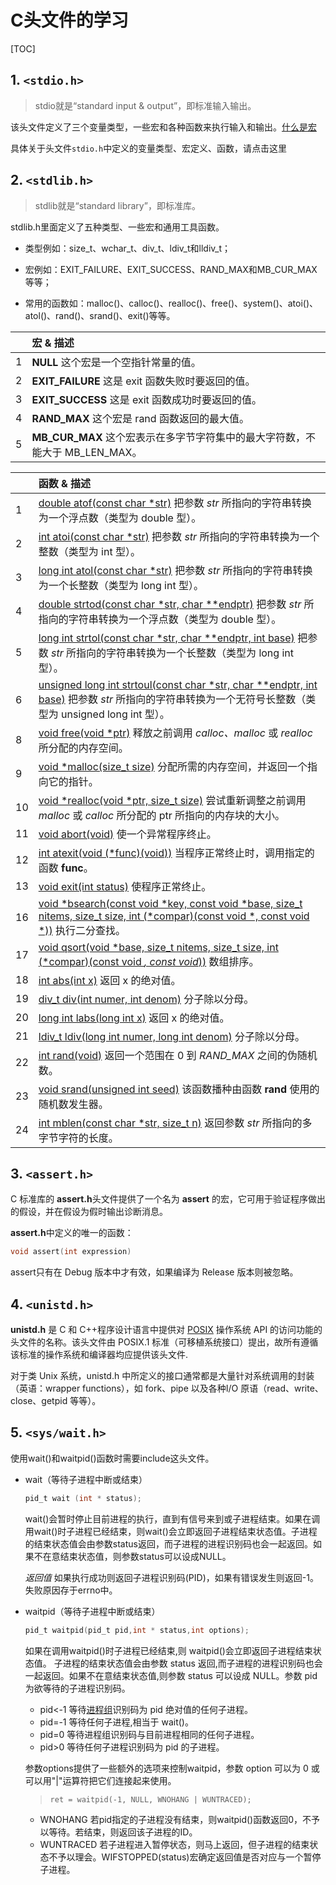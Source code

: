 # C头文件的学习

[TOC]

## 1. `<stdio.h>`

> stdio就是“standard input & output”，即标准输入输出。

该头文件定义了三个变量类型，一些宏和各种函数来执行输入和输出。<a href='./OS_宏.md'>什么是宏</a>

具体关于头文件`stdio.h`中定义的变量类型、宏定义、函数，请<a herf="https://www.runoob.com/cprogramming/c-standard-library-stdio-h.html">点击这里</a>

## 2. `<stdlib.h>`

> stdlib就是“standard library”，即标准库。

stdlib.h里面定义了五种类型、一些宏和通用工具函数。

- 类型例如：size_t、wchar_t、div_t、ldiv_t和lldiv_t；

- 宏例如：EXIT_FAILURE、EXIT_SUCCESS、RAND_MAX和MB_CUR_MAX等等；

- 常用的函数如：malloc()、calloc()、realloc()、free()、system()、atoi()、atol()、rand()、srand()、exit()等等。

|      | 宏 & 描述                                                    |
| :--- | :----------------------------------------------------------- |
| 1    | **NULL** 这个宏是一个空指针常量的值。                        |
| 2    | **EXIT_FAILURE** 这是 exit 函数失败时要返回的值。            |
| 3    | **EXIT_SUCCESS** 这是 exit 函数成功时要返回的值。            |
| 4    | **RAND_MAX** 这个宏是 rand 函数返回的最大值。                |
| 5    | **MB_CUR_MAX** 这个宏表示在多字节字符集中的最大字符数，不能大于 MB_LEN_MAX。 |

|      | 函数 & 描述                                                  |
| :--- | :----------------------------------------------------------- |
| 1    | [double atof(const char *str)](https://www.runoob.com/cprogramming/c-function-atof.html) 把参数 *str* 所指向的字符串转换为一个浮点数（类型为 double 型）。 |
| 2    | [int atoi(const char *str)](https://www.runoob.com/cprogramming/c-function-atoi.html) 把参数 *str* 所指向的字符串转换为一个整数（类型为 int 型）。 |
| 3    | [long int atol(const char *str)](https://www.runoob.com/cprogramming/c-function-atol.html) 把参数 *str* 所指向的字符串转换为一个长整数（类型为 long int 型）。 |
| 4    | [double strtod(const char *str, char **endptr)](https://www.runoob.com/cprogramming/c-function-strtod.html) 把参数 *str* 所指向的字符串转换为一个浮点数（类型为 double 型）。 |
| 5    | [long int strtol(const char *str, char **endptr, int base)](https://www.runoob.com/cprogramming/c-function-strtol.html) 把参数 *str* 所指向的字符串转换为一个长整数（类型为 long int 型）。 |
| 6    | [unsigned long int strtoul(const char *str, char **endptr, int base)](https://www.runoob.com/cprogramming/c-function-strtoul.html) 把参数 *str* 所指向的字符串转换为一个无符号长整数（类型为 unsigned long int 型）。 |
| 8    | [void free(void *ptr)](https://www.runoob.com/cprogramming/c-function-free.html) 释放之前调用 *calloc、malloc* 或 *realloc* 所分配的内存空间。 |
| 9    | [void *malloc(size_t size)](https://www.runoob.com/cprogramming/c-function-malloc.html) 分配所需的内存空间，并返回一个指向它的指针。 |
| 10   | [void *realloc(void *ptr, size_t size)](https://www.runoob.com/cprogramming/c-function-realloc.html) 尝试重新调整之前调用 *malloc* 或 *calloc* 所分配的 ptr 所指向的内存块的大小。 |
| 11   | [void abort(void)](https://www.runoob.com/cprogramming/c-function-abort.html) 使一个异常程序终止。 |
| 12   | [int atexit(void (*func)(void))](https://www.runoob.com/cprogramming/c-function-atexit.html) 当程序正常终止时，调用指定的函数 **func**。 |
| 13   | [void exit(int status)](https://www.runoob.com/cprogramming/c-function-exit.html) 使程序正常终止。 |
| 16   | [void *bsearch(const void *key, const void *base, size_t nitems, size_t size, int (*compar)(const void *, const void *))](https://www.runoob.com/cprogramming/c-function-bsearch.html) 执行二分查找。 |
| 17   | [void qsort(void *base, size_t nitems, size_t size, int (*compar)(const void *, const void*))](https://www.runoob.com/cprogramming/c-function-qsort.html) 数组排序。 |
| 18   | [int abs(int x)](https://www.runoob.com/cprogramming/c-function-abs.html) 返回 x 的绝对值。 |
| 19   | [div_t div(int numer, int denom)](https://www.runoob.com/cprogramming/c-function-div.html) 分子除以分母。 |
| 20   | [long int labs(long int x)](https://www.runoob.com/cprogramming/c-function-labs.html) 返回 x 的绝对值。 |
| 21   | [ldiv_t ldiv(long int numer, long int denom)](https://www.runoob.com/cprogramming/c-function-ldiv.html) 分子除以分母。 |
| 22   | [int rand(void)](https://www.runoob.com/cprogramming/c-function-rand.html) 返回一个范围在 0 到 *RAND_MAX* 之间的伪随机数。 |
| 23   | [void srand(unsigned int seed)](https://www.runoob.com/cprogramming/c-function-srand.html) 该函数播种由函数 **rand** 使用的随机数发生器。 |
| 24   | [int mblen(const char *str, size_t n)](https://www.runoob.com/cprogramming/c-function-mblen.html) 返回参数 *str* 所指向的多字节字符的长度。 |

## 3. `<assert.h>`

C 标准库的 **assert.h**头文件提供了一个名为 **assert** 的宏，它可用于验证程序做出的假设，并在假设为假时输出诊断消息。

**assert.h**中定义的唯一的函数：

```c
void assert(int expression)
```

assert只有在 Debug 版本中才有效，如果编译为 Release 版本则被忽略。

##  4. `<unistd.h>`

**unistd.h** 是 C 和 C++程序设计语言中提供对 [POSIX](https://baike.baidu.com/item/POSIX) 操作系统 API 的访问功能的头文件的名称。该头文件由 POSIX.1 标准（可移植系统接口）提出，故所有遵循该标准的操作系统和编译器均应提供该头文件.

对于类 Unix 系统，unistd.h 中所定义的接口通常都是大量针对系统调用的封装（英语：wrapper functions），如 fork、pipe 以及各种I/O 原语（read、write、close、getpid 等等）。

## 5. `<sys/wait.h>`

使用wait()和waitpid()函数时需要include这头文件。

- wait（等待子进程中断或结束）

  ```c
  pid_t wait (int * status);
  ```

  wait()会暂时停止目前进程的执行，直到有信号来到或子进程结束。如果在调用wait()时子进程已经结束，则wait()会立即返回子进程结束状态值。子进程的结束状态值会由参数status返回，而子进程的进程识别码也会一起返回。如果不在意结束状态值，则参数status可以设成NULL。

  *返回值* 如果执行成功则返回子进程识别码(PID)，如果有错误发生则返回-1。失败原因存于errno中。

- waitpid（等待子进程中断或结束）

  ```c
  pid_t waitpid(pid_t pid,int * status,int options);
  ```

  如果在调用waitpid()时子进程已经结束,则 waitpid()会立即返回子进程结束状态值。 子进程的结束状态值会由参数 status 返回,而子进程的进程识别码也会一起返回。如果不在意结束状态值,则参数 status 可以设成 NULL。参数 pid 为欲等待的子进程识别码。

  - pid<-1 等待[进程组](https://baike.baidu.com/item/进程组)识别码为 pid 绝对值的任何子进程。
  - pid=-1 等待任何子进程,相当于 wait()。
  - pid=0 等待进程组识别码与目前进程相同的任何子进程。
  - pid>0 等待任何子进程识别码为 pid 的子进程。

  参数options提供了一些额外的选项来控制waitpid，参数 option 可以为 0 或可以用"|"运算符把它们连接起来使用。

  > `ret = waitpid(-1, NULL, WNOHANG | WUNTRACED);`

  - WNOHANG 若pid指定的子进程没有结束，则waitpid()函数返回0，不予以等待。若结束，则返回该子进程的ID。
  - WUNTRACED 若子进程进入暂停状态，则马上返回，但子进程的结束状态不予以理会。WIFSTOPPED(status)宏确定返回值是否对应与一个暂停子进程。